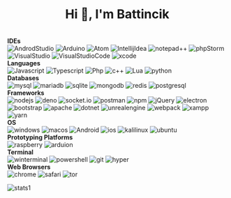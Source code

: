 <h1 align="center">Hi 👋, I'm Battincik</h1>


<br>**IDEs**<br>
![AndrodStudio](https://img.shields.io/badge/Android_Studio-3DDC84?style=for-the-badge&logo=android-studio&logoColor=white)
![Arduino](https://img.shields.io/badge/Arduino_IDE-00979D?style=for-the-badge&logo=arduino&logoColor=white)
![Atom](https://img.shields.io/badge/Atom-66595C?style=for-the-badge&logo=Atom&logoColor=white)
![IntellijIdea](https://img.shields.io/badge/IntelliJ_IDEA-000000.svg?style=for-the-badge&logo=intellij-idea&logoColor=white)
![notepad++](https://img.shields.io/badge/Notepad++-90E59A.svg?style=for-the-badge&logo=notepad%2B%2B&logoColor=black)
![phpStorm](http://img.shields.io/badge/-PHPStorm-181717?style=for-the-badge&logo=phpstorm&logoColor=white)
![VisualStudio](https://img.shields.io/badge/Visual_Studio-5C2D91?style=for-the-badge&logo=visual%20studio&logoColor=white)
![VisualStudioCode](https://img.shields.io/badge/Visual_Studio_Code-0078D4?style=for-the-badge&logo=visual%20studio%20code&logoColor=white)
![xcode](https://img.shields.io/badge/Xcode-007ACC?style=for-the-badge&logo=Xcode&logoColor=white)
<br>**Languages**<br>
![Javascript](https://img.shields.io/badge/JavaScript-323330?style=for-the-badge&logo=javascript&logoColor=F7DF1E)
![Typescript](https://img.shields.io/badge/TypeScript-007ACC?style=for-the-badge&logo=typescript&logoColor=white)
![Php](https://img.shields.io/badge/PHP-777BB4?style=for-the-badge&logo=php&logoColor=white)
![c++](https://img.shields.io/badge/C%2B%2B-00599C?style=for-the-badge&logo=c%2B%2B&logoColor=white)
![Lua](https://img.shields.io/badge/Lua-2C2D72?style=for-the-badge&logo=lua&logoColor=white)
![python](https://img.shields.io/badge/Python-FFD43B?style=for-the-badge&logo=python&logoColor=blue)
<br>**Databases**<br>
![mysql](https://img.shields.io/badge/MySQL-005C84?style=for-the-badge&logo=mysql&logoColor=white)
![mariadb](https://img.shields.io/badge/MariaDB-003545?style=for-the-badge&logo=mariadb&logoColor=white)
![sqlite](https://img.shields.io/badge/SQLite-07405E?style=for-the-badge&logo=sqlite&logoColor=white)
![mongodb](https://img.shields.io/badge/MongoDB-4EA94B?style=for-the-badge&logo=mongodb&logoColor=white)
![redis](https://img.shields.io/badge/redis-%23DD0031.svg?&style=for-the-badge&logo=redis&logoColor=white)
![postgresql](https://img.shields.io/badge/PostgreSQL-316192?style=for-the-badge&logo=postgresql&logoColor=white)
<br>**Frameworks**<br>
![nodejs](https://img.shields.io/badge/Node.js-339933?style=for-the-badge&logo=nodedotjs&logoColor=white)
![deno](https://img.shields.io/badge/Deno-464647?style=for-the-badge&logo=deno&logoColor=white)
![socket.io](https://img.shields.io/badge/Socket.io-010101?&style=for-the-badge&logo=Socket.io&logoColor=white)
![postman](https://img.shields.io/badge/Postman-FF6C37?style=for-the-badge&logo=Postman&logoColor=white)
![npm](https://img.shields.io/badge/npm-CB3837?style=for-the-badge&logo=npm&logoColor=white)
![jQuery](https://img.shields.io/badge/jQuery-0769AD?style=for-the-badge&logo=jquery&logoColor=white)
![electron](https://img.shields.io/badge/Electron-2B2E3A?style=for-the-badge&logo=electron&logoColor=9FEAF9)
![bootstrap](https://img.shields.io/badge/Bootstrap-563D7C?style=for-the-badge&logo=bootstrap&logoColor=white)
![apache](https://img.shields.io/badge/Apache-D22128?style=for-the-badge&logo=Apache&logoColor=white)
![dotnet](https://img.shields.io/badge/.NET-512BD4?style=for-the-badge&logo=dotnet&logoColor=white)
![unrealengine](https://img.shields.io/badge/-Unreal%20Engine-313131?style=for-the-badge&logo=unreal-engine&logoColor=white)
![webpack](https://img.shields.io/badge/Webpack-8DD6F9?style=for-the-badge&logo=Webpack&logoColor=white)
![xampp](https://img.shields.io/badge/Xampp-F37623?style=for-the-badge&logo=xampp&logoColor=white)
![yarn](https://img.shields.io/badge/Yarn-2C8EBB?style=for-the-badge&logo=yarn&logoColor=white)
<br>**OS**<br>
![windows](https://img.shields.io/badge/Windows-0078D6?style=for-the-badge&logo=windows&logoColor=white)
![macos](https://img.shields.io/badge/mac%20os-000000?style=for-the-badge&logo=apple&logoColor=white)
![Android](https://img.shields.io/badge/Android-3DDC84?style=for-the-badge&logo=android&logoColor=white)
![ios](https://img.shields.io/badge/iOS-000000?style=for-the-badge&logo=ios&logoColor=white)
![kalilinux](https://img.shields.io/badge/Kali_Linux-557C94?style=for-the-badge&logo=kali-linux&logoColor=white)
![ubuntu](https://img.shields.io/badge/Ubuntu-E95420?style=for-the-badge&logo=ubuntu&logoColor=white)
<br>**Prototyping Platforms**<br>
![raspberry](https://img.shields.io/badge/Raspberry%20Pi-A22846?style=for-the-badge&logo=Raspberry%20Pi&logoColor=white)
![arduion](https://img.shields.io/badge/Arduino-00979D?style=for-the-badge&logo=Arduino&logoColor=white)
<br>**Terminal**<br>
![winterminal](https://img.shields.io/badge/windows%20terminal-4D4D4D?style=for-the-badge&logo=windows%20terminal&logoColor=white)
![powershell](https://img.shields.io/badge/powershell-5391FE?style=for-the-badge&logo=powershell&logoColor=white)
![git](https://img.shields.io/badge/GIT-E44C30?style=for-the-badge&logo=git&logoColor=white)
![hyper](https://img.shields.io/badge/Hyper-000000?style=for-the-badge&logo=hyper&logoColor=white)
<br>**Web Browsers**<br>
![chrome](https://img.shields.io/badge/Google_chrome-4285F4?style=for-the-badge&logo=Google-chrome&logoColor=white)
![safari](https://img.shields.io/badge/Safari-FF1B2D?style=for-the-badge&logo=Safari&logoColor=white)
![tor](https://img.shields.io/badge/Tor_Browser-7D4698?style=for-the-badge&logo=Tor-Browser&logoColor=white)


![stats1](https://github-profile-summary-cards.vercel.app/api/cards/profile-details?username=Battincik&theme=monokai)
